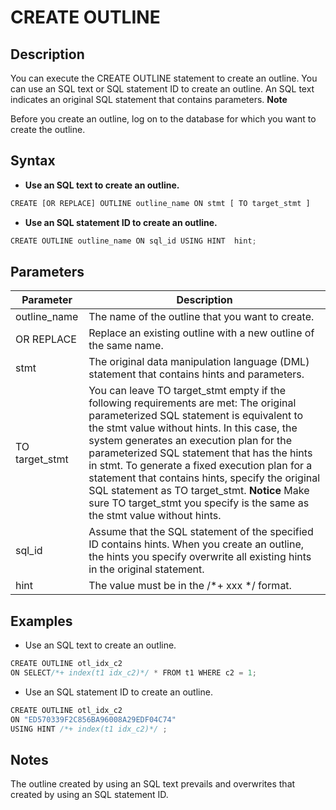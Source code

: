 CREATE OUTLINE 
===================================



Description 
--------------------

You can execute the CREATE OUTLINE statement to create an outline. You can use an SQL text or SQL statement ID to create an outline. An SQL text indicates an original SQL statement that contains parameters.
**Note**



Before you create an outline, log on to the database for which you want to create the outline.

Syntax 
---------------

* **Use an SQL text to create an outline.** 




```javascript
CREATE [OR REPLACE] OUTLINE outline_name ON stmt [ TO target_stmt ]
```



* **Use an SQL statement ID to create an outline.** 




```javascript
CREATE OUTLINE outline_name ON sql_id USING HINT  hint;
```



Parameters 
-------------------



| **Parameter**  |                                                                                                                                                                                                                                                          **Description**                                                                                                                                                                                                                                                          |
|----------------|-----------------------------------------------------------------------------------------------------------------------------------------------------------------------------------------------------------------------------------------------------------------------------------------------------------------------------------------------------------------------------------------------------------------------------------------------------------------------------------------------------------------------------------|
| outline_name   | The name of the outline that you want to create.                                                                                                                                                                                                                                                                                                                                                                                                                                                                                  |
| OR REPLACE     | Replace an existing outline with a new outline of the same name.                                                                                                                                                                                                                                                                                                                                                                                                                                                                  |
| stmt           | The original data manipulation language (DML) statement that contains hints and parameters.                                                                                                                                                                                                                                                                                                                                                                                                                                       |
| TO target_stmt | You can leave TO target_stmt empty if the following requirements are met: The original parameterized SQL statement is equivalent to the stmt value without hints. In this case, the system generates an execution plan for the parameterized SQL statement that has the hints in stmt. To generate a fixed execution plan for a statement that contains hints, specify the original SQL statement as TO target_stmt. **Notice** Make sure TO target_stmt you specify is the same as the stmt value without hints. |
| sql_id         | Assume that the SQL statement of the specified ID contains hints. When you create an outline, the hints you specify overwrite all existing hints in the original statement.                                                                                                                                                                                                                                                                                                                                                       |
| hint           | The value must be in the /\*+ xxx \*/ format.                                                                                                                                                                                                                                                                                                                                                                                                                                                                                     |



Examples 
-----------------

* Use an SQL text to create an outline.




```javascript
CREATE OUTLINE otl_idx_c2 
ON SELECT/*+ index(t1 idx_c2)*/ * FROM t1 WHERE c2 = 1;
```





* Use an SQL statement ID to create an outline.




```javascript
CREATE OUTLINE otl_idx_c2 
ON "ED570339F2C856BA96008A29EDF04C74" 
USING HINT /*+ index(t1 idx_c2)*/ ;
```





Notes 
--------------

The outline created by using an SQL text prevails and overwrites that created by using an SQL statement ID.
